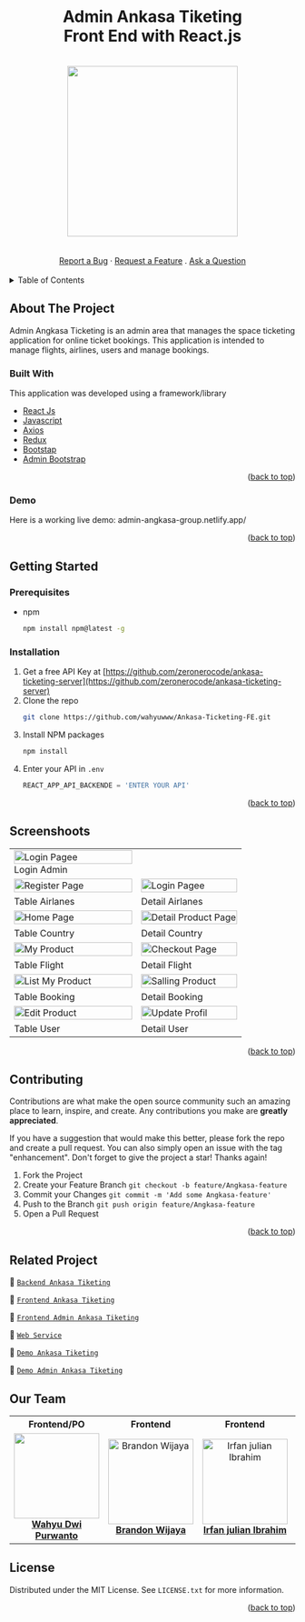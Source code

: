 <h1 align="center">Admin Ankasa Tiketing<br>Front End with React.js</h1>

<br/>
<!-- PROJECT LOGO -->
<div align="center">
<img src="https://i.ibb.co/CnYSQy8/illustration.png" align="center" width="300" height="auto" />
</div>

 <div align="center">
  <br />
  <br />
  <a href="https://github.com/dec0dOS/amazing-github-template/issues/new?assignees=&labels=bug&template=01_BUG_REPORT.md&title=bug%3A+">Report a Bug</a>
  ·
  <a href="https://github.com/dec0dOS/amazing-github-template/issues/new?assignees=&labels=enhancement&template=02_FEATURE_REQUEST.md&title=feat%3A+">Request a Feature</a>
  .
  <a href="https://github.com/dec0dOS/amazing-github-template/discussions">Ask a Question</a>
</div>

<br>
<!-- TABLE OF CONTENTS -->
<details>
  <summary>Table of Contents</summary>
  <ol>
    <li>
      <a href="#about-the-project">About The Project</a>
      <ul>
        <li><a href="#built-with">Built With</a></li>
      </ul>
    </li>
       <li><a href="#demo">Demo</a></li>
    <li>
      <a href="#getting-started">Getting Started</a>
      <ul>
        <li><a href="#prerequisites">Prerequisites</a></li>
        <li><a href="#installation">Installation</a></li>
      </ul>
    </li>
    <li><a href="#screenshot">Screenshot</a></li>
    <li><a href="#contributing">Contributing</a></li>
            <li><a href="#Related-Project">Related Project</a></li>
        <li><a href="#our-team">Our Team</a></li>
    <li><a href="#license">License</a></li>
  </ol>
</details>



<!-- ABOUT THE PROJECT -->
## About The Project

Admin Angkasa Ticketing is an admin area that manages the space ticketing application for online ticket bookings. This application is intended to manage flights, airlines, users and manage bookings.

### Built With

This application was developed using a framework/library

- [React Js](https://reactjs.org/)
- [Javascript](https://www.javascript.com/)
- [Axios](https://axios-http.com/)
- [Redux](https://redux.js.org/)
- [Bootstap](https://getbootstrap.com)
- [Admin Bootstrap](https://startbootstrap.com/theme/sb-admin-2)

<p align="right">(<a href="#top">back to top</a>)</p>


### Demo
Here is a working live demo: admin-angkasa-group.netlify.app/

<p align="right">(<a href="#top">back to top</a>)</p>

<!-- GETTING STARTED -->
## Getting Started

### Prerequisites

* npm
  ```sh
  npm install npm@latest -g
  ```

### Installation

1. Get a free API Key at [https://github.com/zeronerocode/ankasa-ticketing-server](https://github.com/zeronerocode/ankasa-ticketing-server)
2. Clone the repo
   ```sh
   git clone https://github.com/wahyuwww/Ankasa-Ticketing-FE.git
   ```
3. Install NPM packages
   ```sh
   npm install
   ```
4. Enter your API in `.env`
   ```js
   REACT_APP_API_BACKENDE = 'ENTER YOUR API'
   ```

<p align="right">(<a href="#top">back to top</a>)</p>


## Screenshoots
<p align="center" display=flex>
<table>

  <tr>
    <td><image src="./screenshoot/login.png" alt="Login Pagee" width=100%/>Login Admin </td>
  </tr>
  <tr>
    <td><image src="./screenshoot/table airlanes.png" alt="Register Page" width=100%></td>
    <td><image src="./screenshoot/detail airlanes.png" alt="Login Pagee" width=100%/></td>
  </tr>
   <tr>
    <td>Table Airlanes</td>
    <td>Detail Airlanes </td>
  </tr>
  
  <tr>
    <td><image src="./screenshoot/table country.png" alt="Home Page" width=100% ></td>
    <td><image src="./screenshoot/detail country.png" alt="Detail Product Page" width=100%/></td>
  </tr>
  <tr>
    <td>Table Country</td>
    <td>Detail Country</td>
  </tr>

  <tr>
    <td><image src="./screenshoot/table flight.png" alt="My Product" width=100%></td>
    <td><image src="./screenshoot/detail flight.png" alt="Checkout Page" width=100%></td>
  </tr>
  <tr>
      <td>Table Flight</td>
      <td>Detail Flight</td>
  </tr>
  
  <tr>
    <td><image src="./screenshoot/table booking.png" alt="List My Product" width=100%></td>
        <td><image src="./screenshoot/detail flight.png" alt="Salling Product" width=100%></td>
  </tr>
  <tr>
      <td>Table Booking</td>
       <td>Detail Booking</td>
  </tr>
  
  <tr>
    <td><image src="./screenshoot/table users.png" alt="Edit Product" width=100%></td>
    <td><image src="./screenshoot/detail user.png" alt="Update Profil" width=100%></td>
  </tr>
  <tr>
      <td>Table User</td>
     <td>Detail User</td>
  </tr>
</table>


<p align="right">(<a href="#top">back to top</a>)</p>


<!-- CONTRIBUTING -->
## Contributing

Contributions are what make the open source community such an amazing place to learn, inspire, and create. Any contributions you make are **greatly appreciated**.

If you have a suggestion that would make this better, please fork the repo and create a pull request. You can also simply open an issue with the tag "enhancement".
Don't forget to give the project a star! Thanks again!

1. Fork the Project
2. Create your Feature Branch `git checkout -b feature/Angkasa-feature`
3. Commit your Changes `git commit -m 'Add some Angkasa-feature'`
4. Push to the Branch `git push origin feature/Angkasa-feature`
5. Open a Pull Request

<p align="right">(<a href="#top">back to top</a>)</p>


## Related Project
:rocket: [`Backend Ankasa Tiketing`](https://github.com/zeronerocode/ankasa-ticketing-server)

:rocket: [`Frontend Ankasa Tiketing`](https://github.com/Irfanjulian/Ankasa-Ticketing-FrontEnd)

:rocket: [`Frontend Admin Ankasa Tiketing`](https://github.com/wahyuwww/Ankasa-Ticketing-FE)

:rocket: [`Web Service`](avtur-ankasa-ticketing.herokuapp.com/)

:rocket: [`Demo Ankasa Tiketing`](https://angkasa-tiketing.netlify.app/)

:rocket: [`Demo Admin Ankasa Tiketing`](admin-angkasa-group.netlify.app/)

## Our Team

<center>
  <table>
    <tr>
      <th>Frontend/PO</th>
      <th>Frontend</th>
      <th>Frontend</th>
      <th>Backend</th>
      <th>Backend</th>
      <th>Backend</th>
    </tr>
    <tr>
      <td align="center">
        <a href="https://github.com/wahyuwww">
          <img width="150" style="background-size: contain;" src="https://avatars.githubusercontent.com/u/60133853?v=4"><br/>
          <b>Wahyu Dwi Purwanto</b>
        </a>
      </td>
      <td align="center">
        <a href="https://github.com/brndnwjy">
          <img width="150" src="https://avatars.githubusercontent.com/u/68231097?v=4" alt="Brandon Wijaya"><br/>
          <b>Brandon Wijaya</b>
        </a>
      </td>
      <td align="center">
        <a href="https://github.com/Irfanjulian">
          <img width="150" src="https://avatars.githubusercontent.com/u/103256648?v=4" alt="Irfan julian Ibrahim"><br/>
          <b>Irfan julian Ibrahim</b>
        </a>
      </td>
      <td align="center">
        <a href="https://github.com/fandipras7">
          <img width="150" src="https://avatars.githubusercontent.com/u/103942518?v=4" alt="Fandi Prasetyo"><br/>
          <b>Fandi Prasetyo</b>
        </a>
      </td>
      <td align="center">
        <a href="https://github.com/Candra-Julius">
          <img width="150" src="https://avatars.githubusercontent.com/u/102232190?v=4" alt="Candra Julius Indira "><br/>
          <b>Candra Julius Indira </b>
        </a>
      </td>
      <td align="center">
        <a href="https://github.com/zeronerocode">
          <img width="150" src="https://avatars.githubusercontent.com/u/61588546?v=4" alt="Akmal Fadhilah"><br/>
          <b>Akmal Fadhilah</b>
        </a>
      </td>
    </tr>
  </table>
</center>


<!-- LICENSE -->
## License

Distributed under the MIT License. See `LICENSE.txt` for more information.

<p align="right">(<a href="#top">back to top</a>)</p>